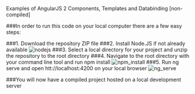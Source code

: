Examples of AngularJS 2 Components, Templates and Databinding [non-compiled]

###In order to run this code on your local computer there are a few easy steps:

###1. Download the repository ZIP file
###2. Install Node.JS if not already available
![nodejs](https://cloud.githubusercontent.com/assets/4675174/17707742/cf03de8a-63af-11e6-9335-b059b4d55802.png)
###3. Select a local directory for your project and unzip the repository to the root directory
###4. Navigate to the root directory with your command line tool and run npm install
![npm_install](https://cloud.githubusercontent.com/assets/4675174/17707942/b0141bec-63b0-11e6-9f67-53dcbb522cd8.png)
###5. Run ng serve and open htt://localhost:4200 on your local browser
![ng_serve](https://cloud.githubusercontent.com/assets/4675174/17707955/b8c06020-63b0-11e6-8df1-44f142bca7bf.png)

###You will now have a compiled project hosted on a local development server



